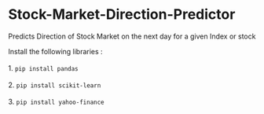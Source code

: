 # Stock-Market-Direction-Predictor
Predicts Direction of Stock Market on the next day for a given Index or stock

Install the following libraries : <br></br>
1. 
```pip install pandas```<br></br>
2. 
```pip install scikit-learn```<br></br>
3. 
 ```pip install yahoo-finance ```
